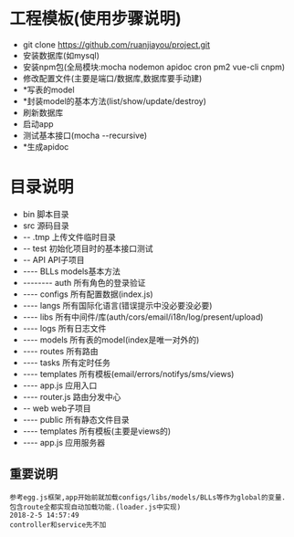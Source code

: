 # 工程模板(使用步骤说明)
- git clone https://github.com/ruanjiayou/project.git
- 安装数据库(如mysql)
- 安装npm包(全局模块:mocha nodemon apidoc cron pm2 vue-cli cnpm)
- 修改配置文件(主要是端口/数据库,数据库要手动建)
- *写表的model
- *封装model的基本方法(list/show/update/destroy)
- 刷新数据库
- 启动app
- 测试基本接口(mocha --recursive)
- *生成apidoc

# 目录说明
- bin 脚本目录
- src 源码目录
- -- .tmp 上传文件临时目录
- -- test 初始化项目时的基本接口测试
- -- API API子项目
- ---- BLLs models基本方法
- --------  auth 所有角色的登录验证
- ---- configs 所有配置数据(index.js)
- ---- langs 所有国际化语言(错误提示中没必要没必要)
- ---- libs 所有中间件/库(auth/cors/email/i18n/log/present/upload)
- ---- logs 所有日志文件
- ---- models 所有表的model(index是唯一对外的)
- ---- routes 所有路由
- ---- tasks 所有定时任务
- ---- templates 所有模板(email/errors/notifys/sms/views)
- ---- app.js 应用入口
- ---- router.js 路由分发中心
- -- web web子项目
- ---- public 所有静态文件目录
- ---- templates 所有模板(主要是views的)
- ---- app.js 应用服务器

## 重要说明
```
参考egg.js框架,app开始前就加载configs/libs/models/BLLs等作为global的变量.
包含route全都实现自动加载功能.(loader.js中实现)
2018-2-5 14:57:49
controller和service先不加
```